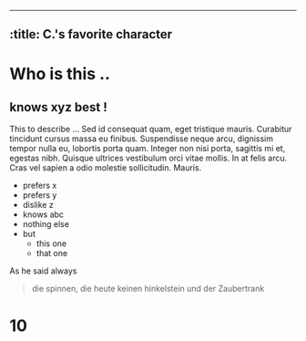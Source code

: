 -----
:title: C.'s favorite character
-----
# Who is this ..
## knows xyz best !


This to describe  ...
Sed id consequat quam, eget tristique mauris. Curabitur tincidunt cursus massa eu finibus. Suspendisse neque arcu, dignissim tempor nulla eu, lobortis porta quam. Integer non nisi porta, sagittis mi et, egestas nibh. Quisque ultrices vestibulum orci vitae mollis. In at felis arcu. Cras vel sapien a odio molestie sollicitudin. Mauris. 

* prefers x
* prefers y
* dislike z
* knows abc
* nothing else
* but
  * this one
  * that one


As he said always
> die spinnen, die
> heute keinen hinkelstein
> und der Zaubertrank


# 10
